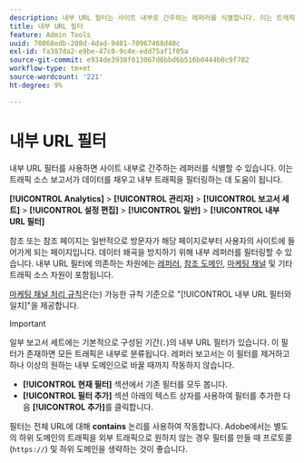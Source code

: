 ```yaml
---
description: 내부 URL 필터는 사이트 내부로 간주하는 레퍼러를 식별합니다. 이는 트래픽 소스 보고서가 데이터를 채우고 내부 트래픽을 필터링하는 데 도움이 됩니다.
title: 내부 URL 필터
feature: Admin Tools
uuid: 70868edb-208d-4dad-9401-70967468d40c
exl-id: fa387da2-e9be-47c0-9c4e-edd75af1f05a
source-git-commit: e934de3938f013067d6bbd6b516b0444b0c9f782
workflow-type: tm+mt
source-wordcount: '221'
ht-degree: 9%

---
```



# 내부 URL 필터

내부 URL 필터를 사용하면 사이트 내부로 간주하는 레퍼러를 식별할 수 있습니다. 이는 트래픽 소스 보고서가 데이터를 채우고 내부 트래픽을 필터링하는 데 도움이 됩니다.

**[!UICONTROL Analytics]** > **[!UICONTROL 관리자]** > **[!UICONTROL 보고서 세트]** > **[!UICONTROL 설정 편집]** > **[!UICONTROL 일반]** > **[!UICONTROL 내부 URL 필터]**

참조 또는 참조 페이지는 일반적으로 방문자가 해당 페이지로부터 사용자의 사이트에 들어가게 되는 페이지입니다. 데이터 왜곡을 방지하기 위해 내부 레퍼러를 필터링할 수 있습니다. 내부 URL 필터에 의존하는 차원에는 [레퍼러](/help/components/dimensions/referrer.md), [참조 도메인](/help/components/dimensions/referring-domain.md), [마케팅 채널](/help/components/dimensions/marketing-channel.md) 및 기타 트래픽 소스 차원이 포함됩니다.

[마케팅 채널 처리 규칙](../marketing-channels/mc-proc-rules.md)은(는) 가능한 규칙 기준으로 &quot;[!UICONTROL 내부 URL 필터와 일치]&quot;을 제공합니다.

>[!IMPORTANT]
>
>일부 보고서 세트에는 기본적으로 구성된 기간(`.`)의 내부 URL 필터가 있습니다. 이 필터가 존재하면 모든 트래픽은 내부로 분류됩니다. 레퍼러 보고서는 이 필터를 제거하고 하나 이상의 원하는 내부 도메인으로 바꿀 때까지 작동하지 않습니다.

* **[!UICONTROL 현재 필터]** 섹션에서 기존 필터를 모두 봅니다.
* **[!UICONTROL 필터 추가]** 섹션 아래의 텍스트 상자를 사용하여 필터를 추가한 다음 **[!UICONTROL 추가]**&#x200B;를 클릭합니다.

필터는 전체 URL에 대해 **contains** 논리를 사용하여 작동합니다. Adobe에서는 별도의 하위 도메인의 트래픽을 외부 트래픽으로 원하지 않는 경우 필터를 만들 때 프로토콜(`https://`) 및 하위 도메인을 생략하는 것이 좋습니다.
